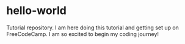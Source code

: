 # hello-world
Tutorial repository. 
I am here doing this tutorial and getting set up on FreeCodeCamp. 
I am so excited to begin my coding journey!
